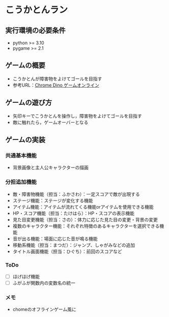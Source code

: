 # こうかとんラン

## 実行環境の必要条件
* python >= 3.10
* pygame >= 2.1

## ゲームの概要
* こうかとんが障害物をよけてゴールを目指す
* 参考URL：[Chrome Dino ゲームオンライン](https://dinorunner.com/jp/)

## ゲームの遊び方
* 矢印キーでこうかとんを操作し，障害物をよけてゴールを目指す
* 敵に触れたら，ゲームオーバーとなる

## ゲームの実装
### 共通基本機能
* 背景画像と主人公キャラクターの描画

### 分担追加機能
* 敵・障害物機能（担当：ふかさわ）：一定スコアで敵が出現する
* ステージ機能：ステージが変化する機能
* アイテム機能：アイテムが流れてくる機能orアイテムを使用できる機能
* HP・スコア機能（担当：たけはら）：HP・スコアの表示機能
* 見た目変更機能（担当：さの）：体力に応じた見た目の変更・背景の変更
* 複数のキャラクター機能：それぞれ特徴のあるキャラクターを選択できる機能
* 音が出る機能：場面に応じた音が鳴る機能
* 移動系機能（担当：まつだ）：ジャンプ、しゃがみなどの追加
* タイトル画面機能（担当：ひぐち）：前回のスコアなど

### ToDo
- [ ] ほげほげ機能
- [ ] ふがふが関数内の変数名の統一

### メモ
* chomeのオフラインゲーム風に
